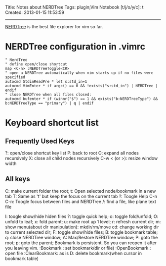 Title: Notes about NERDTree
Tags: plugin;Vim
Notebook [t/j/o/y/c]: t
Created: 2013-01-15 11:53:59

------

[NERDTree](https://github.com/scrooloose/nerdtree) is the best file explorer for vim so far.

# NERDTree configuration in .vimrc

    " NerdTree
    " define open/close shortcut
    map <C-n> :NERDTreeToggle<CR>
    " open a NERDTree automatically when vim starts up if no files were specified
    autocmd StdinReadPre * let s:std_in=1
    autocmd VimEnter * if argc() == 0 && !exists("s:std_in") | NERDTree | endif
    " close NERDTree when all files closed:
    autocmd bufenter * if (winnr("$") == 1 && exists("b:NERDTreeType") && b:NERDTreeType == "primary") | q | endif

# Keyboard shortcut list

## Frequently Used Keys

?: open/close shortcut key list
P: back to root
O: expand all nodes recursively
X: close all child nodes recursively
C-w < (or >): resize window width

## All keys

C: make current folder the root; 
t: Open selected node/bookmark in a new tab
T: Same as 't' but keep the focus on the current tab
?: Toogle Help
C-n C-n: Toogle focus between files and NERDTree
/: find a file, like plane text file

I: toogle show/hide hiden files 
?: toggle quick help; 
o: toggle fold/unfold; 
O: unfold to leaf; 
x: fold parent; 
u: make root up 1 level; 
r: refresh current dir; 
m: show menu(about dir manipulation): mkdir/rm/move 
cd: change working dir to current selected dir; 
F: toggle show/hide files; 
B: toggle bookmark table; 
q: close NERDTree window; 
A: Max/Restore NERDTree window; 
P: goto the root; 
p: goto the parent; 
Bookmark is persistent. So you can reopen it after you leaving vim. 
:Bookmark <name>: set bookmark(dir or file) 
:OpenBookmark <bookmark>: open file <bookmark> 
:ClearBookmark: as is 
D: delete bookmark(when cursor in bookmark table)
